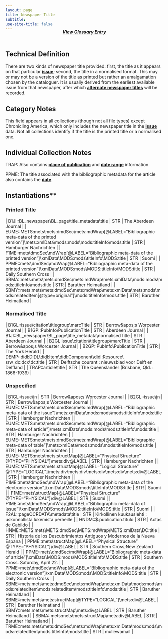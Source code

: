 ```yaml
---
layout: page
title: Newspaper Title
subtitle:  
use-site-title: false
---
```


<h4 style="text-align:center;font-style:italic;margin-top:-20px;margin-bottom:50px;"><a href="../../glossary/newspaper-title">View Glossary Entry</a></h4>

## Technical Definition

There are two kinds of newspaper title provided: first, the title as it
appears on that particular [**issue**](../issue-number); second, the title in a
normalised format. This may or may not be a version of the title as
printed but rather an amalgamation chosen by the cataloguer. It is
usually derived from the earliest available issue from that newspaper,
after which [**alternate newspaper titles**](../alternative-newspaper-title) will be recorded. 

## Category Notes

This field appears in all collections (though not all file types) except
Chronicling America, which only includes the newspaper title in the
[**issue**](../issue-number) data. Not all collections identify if the title is the printed
title or a normalised one.

## Individual Collection Notes

TRAP: Also contains [**place of publication**](../place-of-publciation) and [**date range**](../date)
information. 

PPME: The title associated with the bibliographic metadata for the
article also contains the [**date**](..date).

## Instantiations** 

### Printed Title  

| B1JI::BL\_newspaper\\BL\_page\\title\_metadata\\title  | STR | The Aberdeen Journal  |
| EUME::METS:mets\\mets:dmdSec\\mets:mdWrap\[@LABEL=“Bibliographic meta-data of the printed version”\]\\mets:xmlData\\mods:mods\\mods:titleInfo\\mods:title | STR | Hamburger Nachrichten |
| F1ME::mets\\dmdSec\\mdWrap\[@LABEL=“Bibliographic meta-data of the printed version”\]\\xmlData\\MODS:mods\\titleInfo\\MODS:title  | STR | Suomi  |
| PPME::mets\\dmdSec\\mdWrap@LABEL=“Bibliographic meta-data of the printed version”\]\\xmlData\\MODS:mods\\MODS:titleInfo\\MODS:title  | STR | Daily Southern Cross  |
| SBMA::mets:mets\\mets:dmdSec\\mets:mdWrap\\mets:xmlData\\mods:mods\\mods:titleInfo\\mods:title  | STR | Baruther Heimatland  |
| SBMY::mets:mets\\mets:dmdSec\\mets:mdWrap\\mets:xmlData\\mets:mods\\mods:relatedItem\[@type=original”\]\\mods:titleInfo\\mods:title  | STR | Baruther Heimatland  |

### Normalised Title  

| B1GL::issue\\citation\\titlegroup\\marcTitle  | STR | Berrow\&apos;s Worcester Journal  |
| B1GP::PubInfo\\PublicationTitle  | STR | Aberdeen Journal  |
| B1JI::BL\_newspaper\\BL\_page\\title\_metadata\\normalisedTitle  | STR | Aberdeen Journal  |
| B2GL issue\\citation\\titlegroup\\marcTitle  | STR | Berrow\&apos;s Worcester Journal  |
| B2GP::PubInfo\\PublicationTitle  | STR | The York Herald  |
| DEMP::didl:DIDL\\didl:Item\\didl:Component\\didl:Resource\\ srw\_dc:dcx\\dc:title | STR | Delftsche courant : nieuwsblad voor Delft en Delfland |
| TRAP::article\\title  | STR | The Queenslander (Brisbane, Qld. : 1866-1939)  |

### Unspecified  

| B1GL::issue\\jn  | STR | Berrow\&apos;s Worcester Journal  |
| B2GL::issue\\jn  | STR | Berrow\&apos;s Worcester Journal  |
| EUME::METS:mets\\mets:dmdSec\\mets:mdWrap\[@LABEL=“Bibliographic meta-data of the issue”\]\\mets:xmlData\\mods:mods\\mods:titleInfo\\mods:title | STR | Hamburger Nachrichten  |
| EUME::METS:mets\\mets:dmdSec\\mets:mdWrap\[@LABEL=“Bibliographic meta-data of article”\]\\mets:xmlData\\mods:mods\\mods:titleInfo\\mods:title  | STR | Hamburger Nachrichten  |
| EUME::METS:mets\\mets:dmdSec\\mets:mdWrap\[@LABEL=“Bibliographic meta-data of table”\]\\mets:xmlData\\mods:mods\\mods:titleInfo\\mods:title  | STR | Hamburger Nachrichten  |
| EUME::METS:mets\\mets:structMap\[@LABEL=“Physical Structure” @TYPE=“PHYSICAL”\]\\mets:div@LABEL  | STR | Hamburger Nachrichten  |
| EUME::METS:mets\\mets:structMap\[@LABEL=“Logical Structure” @TYPE=“LOGICAL”\]\\mets:div\\mets:div\\mets:div\\mets:div\\mets:div@LABEL  | STR | Hamburger Nachrichten  |
| F1ME::mets\\dmdSec\\mdWrap\[@LABEL=“Bibliographic meta-data of the electronic version”\]\\xmlData\\MODS:mods\\titleInfo\\MODS:title  | STR | Suomi  |
| F1ME::mets\\structMap\[@LABEL=“Physical Structure” @TYPE=“PHYSICAL”\]\\div@LABEL  | STR | Suomi  |
| F1ME::mets\\dmdSec\\mdWrap\[@LABEL=“Bibliographic meta-data of Issue”\]\\xmlData\\MODS:mods\\MODS:titleInfo\\MODS:title  | STR | Suomi  |
| F2AL::pageOCRDATA\\metadata\\title  | STR | Kirkollinen kuukauslehti : uskonnollista lukemista perheille  |
| HNDM::$.publication.titulo  | STR | Actas de Cabildo  |
| HNME::METS:mets\\METS:dmdSec\\METS:mdWrap\\METS:xmlData\\DC:title  | STR | Historia de los Descubrimientos Antiguos y Modernos de la Nueva Espana |
| PPME::mets\\structMap\[@LABEL=“Physical Structure” @TYPE=“PHYSICAL”\]\\div@LABEL  | STR | Southern Cross;New Zealand Herald  |
| PPME::mets\\dmdSec\\mdWrap\[@LABEL=“Bibliographic meta-data of article”\]\\xmlData\\MODS:mods\\MODS:titleInfo\\MODS:title  | STR | Southern Cross. Saturday, April 22.  |
| PPME::mets\\dmdSec\\mdWrap\[@LABEL=“Bibliographic meta-data of the electronic version”\]\\xmlData\\MODS:mods\\MODS:titleInfo\\MODS:title  | STR | Daily Southern Cross  |
| SBME::mets:mets\\mets:dmdSec\\mets:mdWrap\\mets:xmlData\\mods:mods\\mods:relatedItem\\mods:relatedItem\\mods:titleInfo\\mods:title  | STR | Baruther Heimatland  |
| SBME::mets:mets\\mets:structMap\[@TYPE=“LOGICAL”\]\\mets:div@LABEL  | STR | Baruther Heimatland  |
| SBMY::mets:mets\\mets:structMap\\mets:div@LABEL  | STR | Baruther Heimatland  |
| SBMA::mets:mets\\mets:structMap\\mets:div@LABEL  | STR | Baruther Heimatland  |
| TRME::mets:mets\\mets:dmdSec\\mets:mdWrap\\mets:xmlData\\mods:mods\\mods:relatedItem\\mods:titleInfo\\mods:title  | STR | mullewamail  |